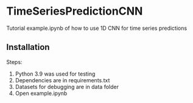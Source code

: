 # TimeSeriesPredictionCNN


Tutorial example.ipynb of how to use 1D CNN for time series predictions  

## Installation

Steps:

1. Python 3.9 was used for testing
2. Dependencies are in requirements.txt
3. Datasets for debugging are in data folder
4. Open example.ipynb 
